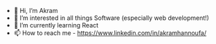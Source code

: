 - 👋 Hi, I’m Akram
- 👀 I’m interested in all things Software (especially web development!)
- 🌱 I’m currently learning React 
- 📫 How to reach me - https://www.linkedin.com/in/akramhannoufa/

<!---
ak-hannou/ak-hannou is a ✨ special ✨ repository because its `README.md` (this file) appears on your GitHub profile.
You can click the Preview link to take a look at your changes.
--->

